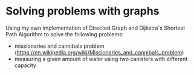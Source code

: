 # Solving problems with graphs

Using my own implementation of Directed Graph and Dijkstra's Shortest Path Algorithm to solve the following problems:
- missionaries and cannibals problem (https://en.wikipedia.org/wiki/Missionaries_and_cannibals_problem)
- measuring a given amount of water using two canisters with different capacity